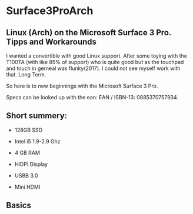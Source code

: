 # Surface3ProArch
Linux (Arch) on the Microsoft Surface 3 Pro. Tipps and Workarounds
------
I wanted a convertible with good Linux support. After some toying with the T100TA (with like 85% of support) who is quite good but as the touchpad and touch in gerneal was flunky(2017). I could not see myself work with that. Long Term.

So here is to new beginnings with the Microsoft Surface 3 Pro.

Specs can be looked up with the ean: EAN / ISBN-13:	0885370757934.

## Short summery:

- 128GB SSD

- Intel i5 1.9-2.9 Ghz

- 4 GB RAM

- HiDPI Display

- USBB 3.0

- Mini HDMI

## Basics
